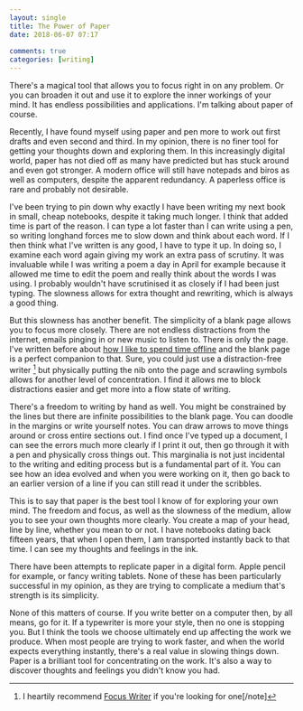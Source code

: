 ```yaml
---  
layout: single  
title: The Power of Paper  
date: 2018-06-07 07:17  
  
comments: true  
categories: [writing]  
---  
```

There's a magical tool that allows you to focus right in on any problem. Or you can broaden it out and use it to explore the inner workings of your mind. It has endless possibilities and applications. I'm talking about paper of course.  

Recently, I have found myself using paper and pen more to work out first drafts and even second and third. In my opinion, there is no finer tool for getting your thoughts down and exploring them. In this increasingly digital world, paper has not died off as many have predicted but has stuck around and even got stronger. A modern office will still have notepads and biros as well as computers, despite the apparent redundancy. A paperless office is rare and probably not desirable.<!--more-->  

I've been trying to pin down why exactly I have been writing my next book in small, cheap notebooks, despite it taking much longer. I think that added time is part of the reason. I can type a lot faster than I can write using a pen, so writing longhand forces me to slow down and think about each word. If I then think what I've written is any good, I have to type it up. In doing so, I examine each word again giving my work an extra pass of scrutiny. It was invaluable while I was writing a poem a day in April for example because it allowed me time to edit the poem and really think about the words I was using. I probably wouldn't have scrutinised it as closely if I had been just typing. The slowness allows for extra thought and rewriting, which is always a good thing.  

But this slowness has another benefit. The simplicity of a blank page allows you to focus more closely. There are not endless distractions from the internet, emails pinging in or new music to listen to. There is only the page. I've written before about <a href="/step-away-from-the-internet/">how I like to spend time offline</a> and the blank page is a perfect companion to that. Sure, you could just use a distraction-free writer [^1]  but physically putting the nib onto the page and scrawling symbols allows for another level of concentration. I find it allows me to block distractions easier and get more into a flow state of writing.  

There's a freedom to writing by hand as well. You might be constrained by the lines but there are infinite possibilities to the blank page. You can doodle in the margins or write yourself notes. You can draw arrows to move things around or cross entire sections out. I find once I've typed up a document, I can see the errors much more clearly if I print it out, then go through it with a pen and physically cross things out. This marginalia is not just incidental to the writing and editing process but is a fundamental part of it. You can see how an idea evolved and when you were working on it, then go back to an earlier version of a line if you can still read it under the scribbles.  

This is to say that paper is the best tool I know of for exploring your own mind. The freedom and focus, as well as the slowness of the medium, allow you to see your own thoughts more clearly. You create a map of your head, line by line, whether you mean to or not. I have notebooks dating back fifteen years, that when I open them, I am transported instantly back to that time. I can see my thoughts and feelings in the ink.  

There have been attempts to replicate paper in a digital form. Apple pencil for example, or fancy writing tablets. None of these has been particularly successful in my opinion, as they are trying to complicate a medium that's strength is its simplicity.  

None of this matters of course. If you write better on a computer then, by all means, go for it. If a typewriter is more your style, then no one is stopping you. But I think the tools we choose ultimately end up affecting the work we produce. When most people are trying to work faster, and when the world expects everything instantly, there's a real value in slowing things down. Paper is a brilliant tool for concentrating on the work. It's also a way to discover thoughts and feelings you didn't know you had.

[^1]: I heartily recommend <a href="https://focuswriter.en.softonic.com/">Focus Writer</a> if you're looking for one[/note]
